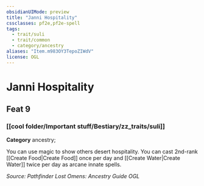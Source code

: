```yaml
---
obsidianUIMode: preview
title: "Janni Hospitality"
cssclasses: pf2e,pf2e-spell
tags:
  - trait/suli
  - trait/common
  - category/ancestry
aliases: "Item.m983OY3TepoZIWdV"
license: OGL
---
```

# Janni Hospitality
## Feat 9
### [[cool folder/Important stuff/Bestiary/zz_traits/suli]]

**Category** ancestry; 




You can use magic to show others desert hospitality. You can cast 2nd-rank [[Create Food|Create Food]] once per day and [[Create Water|Create Water]] twice per day as arcane innate spells.

*Source: Pathfinder Lost Omens: Ancestry Guide*
*OGL*